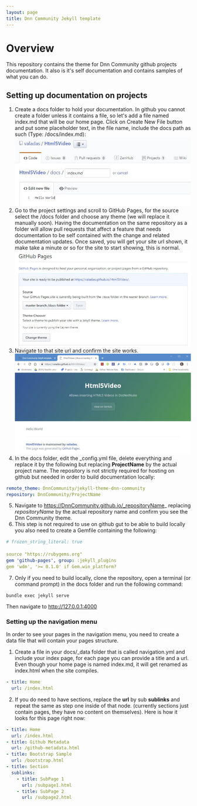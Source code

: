 ```yaml
---
layout: page
title: Dnn Community Jekyll template
---
```


# Overview
This repository contains the theme for Dnn Community github projects documentation. It also is it's self documentation and contains samples of what you can do.

## Setting up documentation on projects
1. Create a docs folder to hold your documentation. In github you cannot create a folder unless it contains a file, so let's add a file named index.md that will be our home page. Click on Create New File button and put some placeholder text, in the file name, include the docs path as such (Type: /docs/index.md):
![Create a docs folder](assets/images/Screenshots/Capture-create-docs-folder.jpg "Create a docs folder")
2. Go to the project settings and scroll to GitHub Pages, for the source select the /docs folder and choose any theme (we will replace it manually soon). Having the documentation on the same repository as a folder will allow pull requests that affect a feature that needs documentation to be self contained with the change and related documentation updates. Once saved, you will get your site url shown, it make take a minute or so for the site to start showing, this is normal.
![Set the github pages options](assets/images/Screenshots/Capture-gh-pages-settings.jpg "Set the github pages options")
3. Navigate to that site url and confirm the site works.
![Working site](assets/images/Screenshots/Capture-working-site.jpg "Working site")
4. In the docs folder, edit the _config.yml file, delete everything and replace it by the following but replacing **ProjectName** by the actual project name. The repository is not strictly required for hosting on github but needed in order to build documentation locally:
```yaml
remote_theme: DnnCommunity/jekyll-theme-dnn-community
repository: DnnCommunity/ProjectName
```
5. Navigate to https://DnnCommunity.github.io/_repositoryName_ replacing _repositoryName_ by the actual repository name and confirm you see the Dnn Community theme.
6. This step is not required to use on github gut to be able to build locally you also need to create a Gemfile containing the following:
```yaml
# frozen_string_literal: true

source "https://rubygems.org"
gem 'github-pages', group: :jekyll_plugins
gem 'wdm', '>= 0.1.0' if Gem.win_platform?
```
7. Only if you need to build locally, clone the repository, open a terminal (or command prompt) in the docs folder and run the following command:
```
bundle exec jekyll serve
```
Then navigate to http://127.0.0.1:4000

### Setting up the navigation menu
In order to see your pages in the navigation menu, you need to create a data file that will contain your pages structure.
1. Create a file in your docs/_data folder that is called navigation.yml and include your index page, for each page you can provide a title and a url. Even though your home page is named index.md, it will get renamed as index.html when the site compiles.
```yaml
- title: Home
  url: /index.html
```
2. If you do need to have sections, replace the **url** by sub **sublinks** and repeat the same as step one inside of that node. (currently sections just contain pages, they have no content on themselves). Here is how it looks for this page right now:

```yaml
- title: Home
  url: /index.html
- title: Github Metadata
  url: /github-metadata.html
- title: Bootstrap Sample
  url: /bootstrap.html
- title: Section
  sublinks:
    - title: SubPage 1
      url: /subpage1.html
    - title: SubPage 2
      url: /subpage2.html
```
